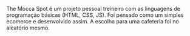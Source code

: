 The Mocca Spot é um projeto pessoal treineiro com as linguagens de programação básicas (HTML, CSS, JS). Foi pensado como um simples ecomerce e desenvolvido assim. A escolha para uma cafeteria foi no aleatório mesmo.
